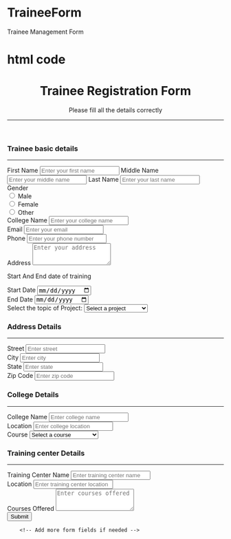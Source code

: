 # TraineeForm
Trainee Management Form
# html code
<!DOCTYPE html>
<html>
<head>
  <title>Form with bootstrap</title>
  <link rel="stylesheet" href="https://maxcdn.bootstrapcdn.com/bootstrap/4.5.2/css/bootstrap.min.css">
  <link rel="stylesheet" href="style.css">
</head>
<body>
    <div class="container-fluid text-dark py-3">
        <header class="text-center">
            <div > 
                <h1 class="display-7">Trainee Registration Form</h1>
                <p>Please fill all the details correctly</p>
                <hr>
            </div>
        </header>
    </div>
    <div class="container">
        <div class="row justify-content-center">
          <div class="col-md-6">
            <form>
              <h3>Trainee basic details</h3>
              <hr>
              <div class="form-group">
                <label for="firstName">First Name</label>
                <input type="text" class="form-control" id="firstName" placeholder="Enter your first name">
                <label for="middleName">Middle Name</label>
                <input type="text" class="form-control" id="middleName" placeholder="Enter your middle name">
                <label for="lastName">Last Name</label>
                <input type="text" class="form-control" id="lastName" placeholder="Enter your last name">
              </div>
              <div class="form-group">
                <label for="gender">Gender</label>
                <div class="form-check">
                  <input class="form-check-input" type="radio" name="gender" id="male" value="male">
                  <label class="form-check-label" for="male">Male</label>
                </div>
                <div class="form-check">
                  <input class="form-check-input" type="radio" name="gender" id="female" value="female">
                  <label class="form-check-label" for="female">Female</label>
                </div>
                <div class="form-check">
                  <input class="form-check-input" type="radio" name="gender" id="other" value="other">
                  <label class="form-check-label" for="other">Other</label>
                </div>
              </div>
              <div class="form-group">
                <label for="college">College Name</label>
                <input type="text" class="form-control" id="college" placeholder="Enter your college name">
              </div>
              <div class="form-group">
                <label for="email">Email</label>
                <input type="email" class="form-control" id="email" placeholder="Enter your email">
              </div>
              <div class="form-group">
                <label for="phone">Phone</label>
                <input type="tel" class="form-control" id="phone" placeholder="Enter your phone number">
              </div>
              <div class="form-group">
                <label for="address">Address</label>
                <textarea class="form-control" id="address" rows="3" placeholder="Enter your address"></textarea>
              </div>
              <div>
                <p>Start And End date of training</p>
                <div class="form-group">
                  <label for="startDate">Start Date</label>
                  <input type="date" id="startDate" placeholder="Select start date">
                </div>
                <div class="form-group">
                  <label for="endDate">End Date</label>
                  <input type="date" id="endDate" placeholder="Select end date">
                </div>
              </div>
              <div class="form-group">
                <label for="project">Select the topic of Project:</label>
                <select class="form-control" id="project">
                  <option value="">Select a project</option>
                  <option value="Web development">Web Development</option>
                  <option value="Android development">Android development</option>
                  <option value="App Development">App Development</option>
                </select>
              </div>
              <h3>Address Details</h3>
              <hr>
              <div class="form-group">
                <label for="street">Street</label>
                <input type="text" class="form-control" id="street" placeholder="Enter street">
              </div>
              <div class="form-group">
                <label for="city">City</label>
                <input type="text" class="form-control" id="city" placeholder="Enter city">
              </div>
              <div class="form-group">
                <label for="state">State</label>
                <input type="text" class="form-control" id="state" placeholder="Enter state">
              </div>
              <div class="form-group">
                <label for="zipcode">Zip Code</label>
                <input type="text" class="form-control" id="zipcode" placeholder="Enter zip code">
              </div>
              <h3>College Details</h3>
              <hr>
              <div class="form-group">
                <label for="collegeName">College Name</label>
                <input type="text" class="form-control" id="collegeName" placeholder="Enter college name">
              </div>
              <div class="form-group">
                <label for="collegeLocation">Location</label>
                <input type="text" class="form-control" id="collegeLocation" placeholder="Enter college location">
              </div>
              <div class="form-group">
                <label for="collegeCourse">Course</label>
                <select class="form-control" id="collegeCourse">
                  <option value="">Select a course</option>
                  <option value="computerScience">Computer Science</option>
                  <option value="InformationTechnology">Information Technology</option>
                  <option value="Mechanical">Mechanical</option>
                </select>
              </div>
              <h3>Training center Details</h3>
              <hr>
              <div class="form-group">
                <label for="centerName">Training Center Name</label>
                <input type="text" class="form-control" id="centerName" placeholder="Enter training center name">
              </div>
              <div class="form-group">
                <label for="centerLocation">Location</label>
                <input type="text" class="form-control" id="centerLocation" placeholder="Enter training center location">
              </div>
              <div class="form-group">
                <label for="centerCourses">Courses Offered</label>
                <textarea class="form-control" id="centerCourses" rows="3" placeholder="Enter courses offered"></textarea>
              </div>
              <div class="center-button">
                <button type="submit" class="btn custom-button">Submit</button>
              </div>
            </form>
          </div>
        </div>
      </div>
      
        <!-- Add more form fields if needed -->
  <!-- Your form code will go here -->
  <script src="https://maxcdn.bootstrapcdn.com/bootstrap/4.5.2/js/bootstrap.min.js"></script>
</body>
</html>
